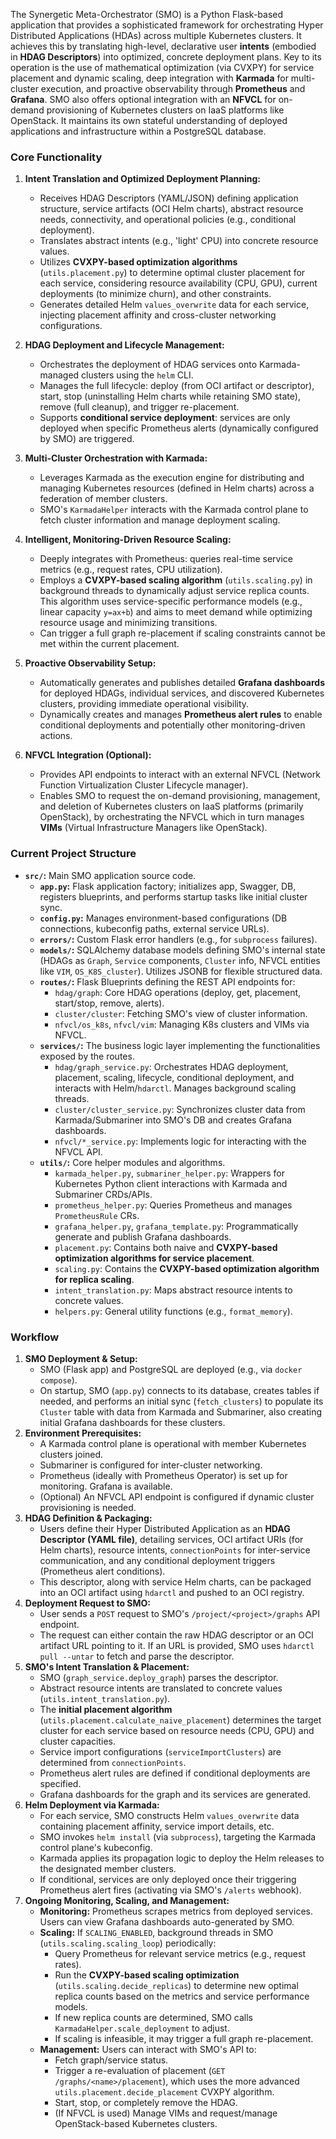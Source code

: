 The Synergetic Meta-Orchestrator (SMO) is a Python Flask-based application that provides a sophisticated framework for orchestrating Hyper Distributed Applications (HDAs) across multiple Kubernetes clusters. It achieves this by translating high-level, declarative user **intents** (embodied in **HDAG Descriptors**) into optimized, concrete deployment plans. Key to its operation is the use of mathematical optimization (via CVXPY) for service placement and dynamic scaling, deep integration with **Karmada** for multi-cluster execution, and proactive observability through **Prometheus** and **Grafana**. SMO also offers optional integration with an **NFVCL** for on-demand provisioning of Kubernetes clusters on IaaS platforms like OpenStack. It maintains its own stateful understanding of deployed applications and infrastructure within a PostgreSQL database.

### Core Functionality

1.  **Intent Translation and Optimized Deployment Planning:**
    *   Receives HDAG Descriptors (YAML/JSON) defining application structure, service artifacts (OCI Helm charts), abstract resource needs, connectivity, and operational policies (e.g., conditional deployment).
    *   Translates abstract intents (e.g., 'light' CPU) into concrete resource values.
    *   Utilizes **CVXPY-based optimization algorithms** (`utils.placement.py`) to determine optimal cluster placement for each service, considering resource availability (CPU, GPU), current deployments (to minimize churn), and other constraints.
    *   Generates detailed Helm `values_overwrite` data for each service, injecting placement affinity and cross-cluster networking configurations.

2.  **HDAG Deployment and Lifecycle Management:**
    *   Orchestrates the deployment of HDAG services onto Karmada-managed clusters using the `helm` CLI.
    *   Manages the full lifecycle: deploy (from OCI artifact or descriptor), start, stop (uninstalling Helm charts while retaining SMO state), remove (full cleanup), and trigger re-placement.
    *   Supports **conditional service deployment**: services are only deployed when specific Prometheus alerts (dynamically configured by SMO) are triggered.

3.  **Multi-Cluster Orchestration with Karmada:**
    *   Leverages Karmada as the execution engine for distributing and managing Kubernetes resources (defined in Helm charts) across a federation of member clusters.
    *   SMO's `KarmadaHelper` interacts with the Karmada control plane to fetch cluster information and manage deployment scaling.

4.  **Intelligent, Monitoring-Driven Resource Scaling:**
    *   Deeply integrates with Prometheus: queries real-time service metrics (e.g., request rates, CPU utilization).
    *   Employs a **CVXPY-based scaling algorithm** (`utils.scaling.py`) in background threads to dynamically adjust service replica counts. This algorithm uses service-specific performance models (e.g., linear capacity `y=ax+b`) and aims to meet demand while optimizing resource usage and minimizing transitions.
    *   Can trigger a full graph re-placement if scaling constraints cannot be met within the current placement.

5.  **Proactive Observability Setup:**
    *   Automatically generates and publishes detailed **Grafana dashboards** for deployed HDAGs, individual services, and discovered Kubernetes clusters, providing immediate operational visibility.
    *   Dynamically creates and manages **Prometheus alert rules** to enable conditional deployments and potentially other monitoring-driven actions.

6.  **NFVCL Integration (Optional):**
    *   Provides API endpoints to interact with an external NFVCL (Network Function Virtualization Cluster Lifecycle manager).
    *   Enables SMO to request the on-demand provisioning, management, and deletion of Kubernetes clusters on IaaS platforms (primarily OpenStack), by orchestrating the NFVCL which in turn manages **VIMs** (Virtual Infrastructure Managers like OpenStack).

### Current Project Structure

*   **`src/`:** Main SMO application source code.
    *   **`app.py`:** Flask application factory; initializes app, Swagger, DB, registers blueprints, and performs startup tasks like initial cluster sync.
    *   **`config.py`:** Manages environment-based configurations (DB connections, kubeconfig paths, external service URLs).
    *   **`errors/`:** Custom Flask error handlers (e.g., for `subprocess` failures).
    *   **`models/`:** SQLAlchemy database models defining SMO's internal state (HDAGs as `Graph`, `Service` components, `Cluster` info, NFVCL entities like `VIM`, `OS_K8S_cluster`). Utilizes JSONB for flexible structured data.
    *   **`routes/`:** Flask Blueprints defining the REST API endpoints for:
        *   `hdag/graph`: Core HDAG operations (deploy, get, placement, start/stop, remove, alerts).
        *   `cluster/cluster`: Fetching SMO's view of cluster information.
        *   `nfvcl/os_k8s`, `nfvcl/vim`: Managing K8s clusters and VIMs via NFVCL.
    *   **`services/`:** The business logic layer implementing the functionalities exposed by the routes.
        *   `hdag/graph_service.py`: Orchestrates HDAG deployment, placement, scaling, lifecycle, conditional deployment, and interacts with Helm/`hdarctl`. Manages background scaling threads.
        *   `cluster/cluster_service.py`: Synchronizes cluster data from Karmada/Submariner into SMO's DB and creates Grafana dashboards.
        *   `nfvcl/*_service.py`: Implements logic for interacting with the NFVCL API.
    *   **`utils/`:** Core helper modules and algorithms.
        *   `karmada_helper.py`, `submariner_helper.py`: Wrappers for Kubernetes Python client interactions with Karmada and Submariner CRDs/APIs.
        *   `prometheus_helper.py`: Queries Prometheus and manages `PrometheusRule` CRs.
        *   `grafana_helper.py`, `grafana_template.py`: Programmatically generate and publish Grafana dashboards.
        *   `placement.py`: Contains both naive and **CVXPY-based optimization algorithms for service placement**.
        *   `scaling.py`: Contains the **CVXPY-based optimization algorithm for replica scaling**.
        *   `intent_translation.py`: Maps abstract resource intents to concrete values.
        *   `helpers.py`: General utility functions (e.g., `format_memory`).

### Workflow

1.  **SMO Deployment & Setup:**
    *   SMO (Flask app) and PostgreSQL are deployed (e.g., via `docker compose`).
    *   On startup, SMO (`app.py`) connects to its database, creates tables if needed, and performs an initial sync (`fetch_clusters`) to populate its `Cluster` table with data from Karmada and Submariner, also creating initial Grafana dashboards for these clusters.
2.  **Environment Prerequisites:**
    *   A Karmada control plane is operational with member Kubernetes clusters joined.
    *   Submariner is configured for inter-cluster networking.
    *   Prometheus (ideally with Prometheus Operator) is set up for monitoring. Grafana is available.
    *   (Optional) An NFVCL API endpoint is configured if dynamic cluster provisioning is needed.
3.  **HDAG Definition & Packaging:**
    *   Users define their Hyper Distributed Application as an **HDAG Descriptor (YAML file)**, detailing services, OCI artifact URIs (for Helm charts), resource intents, `connectionPoints` for inter-service communication, and any conditional deployment triggers (Prometheus alert conditions).
    *   This descriptor, along with service Helm charts, can be packaged into an OCI artifact using `hdarctl` and pushed to an OCI registry.
4.  **Deployment Request to SMO:**
    *   User sends a `POST` request to SMO's `/project/<project>/graphs` API endpoint.
    *   The request can either contain the raw HDAG descriptor or an OCI artifact URL pointing to it. If an URL is provided, SMO uses `hdarctl pull --untar` to fetch and parse the descriptor.
5.  **SMO's Intent Translation & Placement:**
    *   SMO (`graph_service.deploy_graph`) parses the descriptor.
    *   Abstract resource intents are translated to concrete values (`utils.intent_translation.py`).
    *   The **initial placement algorithm** (`utils.placement.calculate_naive_placement`) determines the target cluster for each service based on resource needs (CPU, GPU) and cluster capacities.
    *   Service import configurations (`serviceImportClusters`) are determined from `connectionPoints`.
    *   Prometheus alert rules are defined if conditional deployments are specified.
    *   Grafana dashboards for the graph and its services are generated.
6.  **Helm Deployment via Karmada:**
    *   For each service, SMO constructs Helm `values_overwrite` data containing placement affinity, service import details, etc.
    *   SMO invokes `helm install` (via `subprocess`), targeting the Karmada control plane's kubeconfig.
    *   Karmada applies its propagation logic to deploy the Helm releases to the designated member clusters.
    *   If conditional, services are only deployed once their triggering Prometheus alert fires (activating via SMO's `/alerts` webhook).
7.  **Ongoing Monitoring, Scaling, and Management:**
    *   **Monitoring:** Prometheus scrapes metrics from deployed services. Users can view Grafana dashboards auto-generated by SMO.
    *   **Scaling:** If `SCALING_ENABLED`, background threads in SMO (`utils.scaling.scaling_loop`) periodically:
        *   Query Prometheus for relevant service metrics (e.g., request rates).
        *   Run the **CVXPY-based scaling optimization** (`utils.scaling.decide_replicas`) to determine new optimal replica counts based on the metrics and service performance models.
        *   If new replica counts are determined, SMO calls `KarmadaHelper.scale_deployment` to adjust.
        *   If scaling is infeasible, it may trigger a full graph re-placement.
    *   **Management:** Users can interact with SMO's API to:
        *   Fetch graph/service status.
        *   Trigger a re-evaluation of placement (`GET /graphs/<name>/placement`), which uses the more advanced `utils.placement.decide_placement` CVXPY algorithm.
        *   Start, stop, or completely remove the HDAG.
        *   (If NFVCL is used) Manage VIMs and request/manage OpenStack-based Kubernetes clusters.
